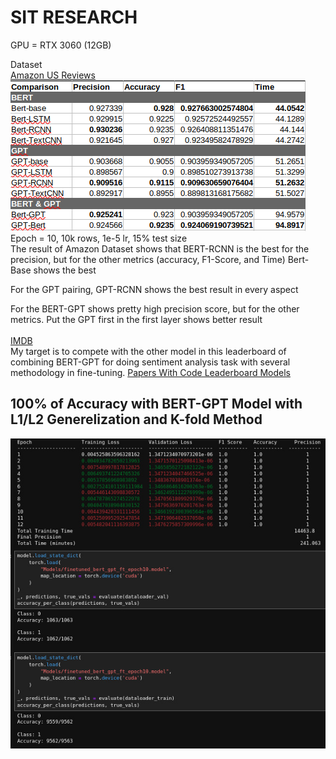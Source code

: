 # SIT RESEARCH

GPU = RTX 3060 (12GB)

Dataset <br>
<a href="https://huggingface.co/datasets/amazon_us_reviews">Amazon US Reviews</a>
<br>
![Alt text](/Result/Result-Amazon.png "Result of Amazon Dataset")
<br>
Epoch = 10, 10k rows, 1e-5 lr, 15% test size <br>
The result of Amazon Dataset shows that BERT-RCNN is the best for the precision, but for the other metrics (accuracy, F1-Score, and Time) Bert-Base shows the best

For the GPT pairing, GPT-RCNN shows the best result in every aspect

For the BERT-GPT shows pretty high precision score, but for the other metrics. Put the GPT first in the first layer shows better result
<br>
<br>
<a href="https://huggingface.co/datasets/imdb">IMDB</a>
<br>
My target is to compete with the other model in this leaderboard of combining BERT-GPT for doing sentiment analysis task with several methodology in fine-tuning. <a href="https://paperswithcode.com/sota/sentiment-analysis-on-imdb">Papers With Code Leaderboard Models</a> <br>

## 100% of Accuracy with BERT-GPT Model with L1/L2 Generelization and K-fold Method

![Alt text](/Result/Result-IMDB.jpeg "Result of IMDB Dataset")

